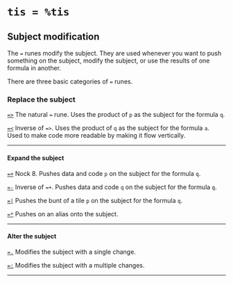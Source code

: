 <div class="short">

`tis = %tis`
============

Subject modification
--------------------

The `=` runes modify the subject. They are used whenever you want to
push something on the subject, modify the subject, or use the results of
one formula in another.

There are three basic categories of `=` runes.

</div>

### Replace the subject

[`=>`]() The natural `=` rune. Uses the product of `p` as the subject
for the formula `q`. 

[`=<`]() Inverse of `=>`. Uses the product of `q` as the subject for the 
formula `a`. Used to make code more readable by making it flow vertically.

<hr></hr>

#### Expand the subject

[`=+`]() Nock 8. Pushes data and code `p` on the subject for the formula
`q`. 

[`=-`]() Inverse of `=+`. Pushes data and code `q` on the subject
for the formula `q`. 

[`=|`]() Pushes the bunt of a tile `p` on the subject for the formula `q`. 

[`=*`]() Pushes on an alias onto the subject.

<hr></hr>

#### Alter the subject

[`=.`]() Modifies the subject with a single change. 

[`=:`]() Modifies the subject with a multiple changes.

<hr></hr>

<kids></kids>